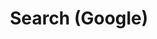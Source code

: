 ---
layout: layouts/google-search.njk
title: Search (Google)
description: Starter pack for site.
---